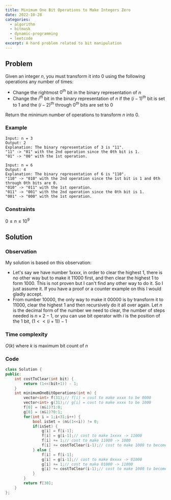 ```yaml
---
title: Minimum One Bit Operations to Make Integers Zero
date: 2022-10-28
categories:
  - algorithm
  - bitmask
  - dynamic-programming
  - leetcode
excerpt: A hard problem related to bit manipulation
---
```


## Problem

Given an integer $n$, you must transform it into $0$ using the following operations any number of times:

- Change the rightmost $0^{th}$ bit in the binary representation of $n$
- Change the $i^{th}$ bit in the binary representation of $n$ if the $(i-1)^{th}$ bit is set to $1$ and the $(i-2)^{th}$ through $0^{th}$ bits are set to $0$

Return the minimum number of operations to transform $n$ into $0$.

### Example

```
Input: n = 3
Output: 2
Explanation: The binary representation of 3 is "11".
"11" -> "01" with the 2nd operation since the 0th bit is 1.
"01" -> "00" with the 1st operation.
```

```
Input: n = 6
Output: 4
Explanation: The binary representation of 6 is "110".
"110" -> "010" with the 2nd operation since the 1st bit is 1 and 0th through 0th bits are 0.
"010" -> "011" with the 1st operation.
"011" -> "001" with the 2nd operation since the 0th bit is 1.
"001" -> "000" with the 1st operation.
```

### Constraints

$0 \leq n \leq 10^9$

## Solution

### Observation

My solution is based on this observation:

- Let's say we have number $1xxxx$, in order to clear the highest $1$, there is no other way but to make it $11000$ first, and then clear the highest $1$ to form $1000$. This is not proven but I can't find any other way to do it. So I just assume it. If you have a proof or a counter example on this I would gladly accept.
- From number $10000$, the only way to make it $00000$ is by transform it to $11000$, clear the highest $1$ and then recursively do it all over again. Let $n$ is the decimal form of the number we need to clear, the number of steps needed is $n \times 2-1$, or you can use bit operator with $i$ is the position of the $1$ bit, $(1<<(i+1)) - 1$

### Time complexity

$O(k)$ where $k$ is maximum bit count of $n$

### Code

```cpp
class Solution {
public:
    int costToClear(int bit) {
        return (1<<(bit+1)) - 1;
    }
    int minimumOneBitOperations(int n) {
        vector<int> f(31);// f[i] = cost to make xxxx to be 0000
        vector<int> g(31);// g[i] = cost to make xxxx to be 1000
        f[0] = (n&1)?1:0;
        g[0] = (n&1)?0:1;
        for(int i = 1;i<31;i++) {
            bool isSet = (n&(1<<i)) != 0;
            if(isSet) {
                g[i] = f[i-1];
                f[i] = g[i-1];// cost to make 1xxxx -> 11000
				f[i] += 1;// cost to make 11000 -> 1000
                f[i] += costToClear(i-1);// cost to make 1000 to become 0000
            } else {
                f[i] = f[i-1];
                g[i] = g[i-1];// cost to make 0xxxx -> 01000
				g[i] += 1;// cost to make 01000 -> 11000
                g[i] += costToClear(i-1);// cost to make 1000 to become 0000
            }
        }
        return f[30];
    }
};
```
